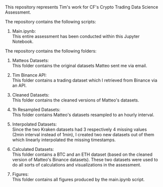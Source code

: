 This repository represents Tim's work for CF's Crypto Trading Data Science Assessment.

The repository contains the following scripts:

1. Main.ipynb:              
This entire assessment has been conducted within this Jupyter Notebook.

The repository contains the following folders:

1. Matteos Datasets:        
This folder contains the original datasets Matteo sent me via email.

2. Tim Binance API:         
This folder contains a trading dataset which I retrieved from Binance via an API.

3. Cleaned Datasets:        
This folder contains the cleaned versions of Matteo's datasets.

4. 1h Resampled Datasets:    
This folder contains Matteo's datasets resampled to an hourly interval.

5. Interpolated Datasets:   
Since the two Kraken datasets had 3 respectively 4 missing values (2min interval instead of 1min),
I created two new datasets out of them which linearly interpolated the missing timestamps.

6. Calculated Datasets:     
This folder contains a BTC and an ETH dataset (based on the cleaned version of Matteo's Binance datasets).
These two datasets were used to do all sorts of calculations and visualizations in the assessment.

7. Figures:                 
This folder contains all figures produced by the main.ipynb script.

